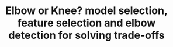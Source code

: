 ---
title: "Elbow or Knee? model selection, feature selection and elbow detection for solving trade-offs"
img: "urjc.webp"
link: "https://huggingface.co/datasets/isp-uv-es/Web_site_legacy/resolve/main/projects/03_PRO_URJC_Luca_SHORT_TALK_valencia_06_02_2023.pdf"
description: "Actividades URJC. Luca Martino, URJC"
weight: 2
---